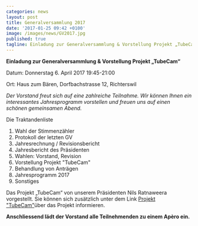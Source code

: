 ```yaml
---
categories: news
layout: post
title: Generalversammlung 2017
date: '2017-01-25 09:42 +0100'
image: /images/news/GV2017.jpg
published: true
tagline: Einladung zur Generalversammlung & Vorstellung Projekt „TubeCam“
---
```


**Einladung zur Generalversammlung & Vorstellung Projekt „TubeCam“**

Datum: Donnerstag 6. April 2017 19:45-21:00

Ort:   Haus zum Bären, Dorfbachstrasse 12, Richterswil


_Der Vorstand freut sich auf eine zahlreiche Teilnahme. Wir können Ihnen ein interessantes Jahresprogramm vorstellen und freuen uns auf einen schönen gemeinsamen Abend._


Die Traktandenliste

1. Wahl der Stimmenzähler
2. Protokoll der letzten GV
3. Jahresrechnung / Revisionsbericht
4. Jahresbericht des Präsidenten
5. Wahlen: Vorstand, Revision
6. Vorstellung Projekt "TubeCam"
7. Behandlung von Anträgen
8. Jahresprogramm 2017
9. Sonstiges


Das Projekt „TubeCam“ von unserem Präsidenten Nils Ratnaweera vorgestellt.
Sie können sich zusätzlich unter  dem Link [Projekt "TubeCam"](https://www.zhaw.ch/de/lsfm/institute-zentren/iunr/integrative-oekologie/wildtiermanagement/referenzprojekte/tubecam/)über das Projekt informieren.

**Anschliessend lädt der Vorstand alle Teilnehmenden zu einem Apèro ein.**
